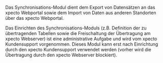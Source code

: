 <!DOCTYPE html>
<html>
<head>
<meta charset="utf-8">
<meta name="viewport" content="width=device-width, initial-scale=1.0">
<title>100_Tabellen_synchronisieren.md</title>
<link rel="stylesheet" href="https://stackedit.io/res-min/themes/base.css" />
<script type="text/javascript" src="https://cdn.mathjax.org/mathjax/latest/MathJax.js?config=TeX-AMS_HTML"></script>
</head>
<body><div class="container"><p>Das Synchronisations-Modul dient dem Export von Datensätzen an das xpecto Webportal sowie dem Import von Daten aus anderen Standorten über das xpecto Webportal.</p>

<p>Das Einrichten des Synchronisations-Moduls (z.B. Definition der zu übertragenden Tabellen sowie die Freischaltung der Übertragung am xpecto Webserver) ist eine administrative Aufgabe und wird vom xpecto Kundensupport vorgenommen. Dieses Modul kann erst nach Einrichtung durch den xpecto Kundensupport verwendet werden (vorher wird die Übertragung durch den xpecto Webserver blockiert).</p>

<p><img src="http://xpecto.github.io/docs/img/img_1421748051531.png" alt="" title=""></p></div></body>
</html>